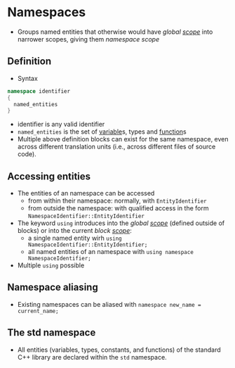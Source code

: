 # Namespaces

- Groups named entities that otherwise would have *global [scope](scope.md)* into narrower scopes, giving them *namespace scope*

## Definition
- Syntax
```C++
namespace identifier
{
  named_entities
}
```
- identifier is any valid identifier
- `named_entities` is the set of [variable](variable.md)s, types and [function](function.md)s
- Multiple above definition blocks can exist for the same namespace, even across different translation units (i.e., across different files of source code).

## Accessing entities
- The entities of an namespace can be accessed
    - from within their namespace: normally, with `EntityIdentifier`
    - from outside the namespace: with qualified access in the form `NamespaceIdentifier::EntityIdentifier`
- The keyword `using` introduces into the *global [scope](scope.md)* (defined outside of blocks) or into the current *block [scope](scope.md)*: 
    - a single named entity wirh `using NamespaceIdentifier::EntityIdentifier;`
    - all named entities of an namespace with `using namespace NamespaceIdentifier;`
- Multiple `using` possible

## Namespace aliasing
- Existing namespaces can be aliased with `namespace new_name = current_name;`

## The std namespace
- All entities (variables, types, constants, and functions) of the standard C++ library are declared within the `std` namespace.